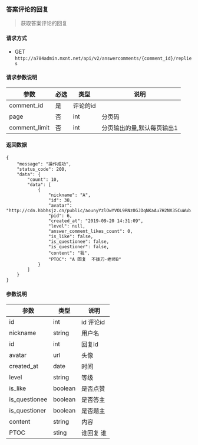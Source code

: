 ### 答案评论的回复

> 获取答案评论的回复

#### 请求方式

* GET `http://a784admin.mxnt.net/api/v2/answercomments/{comment_id}/replies`

#### 请求参数说明

| 参数 | 必选 | 类型 | 说明  |
| ---  | ---  | ---- | ----- |
|comment_id| 是 | 评论的id| 
| page | 否 | int  |  分页码|
|  comment_limit| 否 | int  |  分页输出的量,默认每页输出1|

#### 返回数据

``` 
{
    "message": "操作成功",
    "status_code": 200,
    "data": {
        "count": 10,
        "data": [
            {
                "nickname": "A",
                "id": 38,
                "avatar": "http://cdn.hbbhsjz.cn/public/aounyYzlOwYVOL9RNz0GJDqNKaAu7H2NX35CuWub.png",
                "pid": 6,
                "created_at": "2019-09-20 14:31:09",
                "level": null,
                "answer_comment_likes_count": 0,
                "is_like": false,
                "is_questionee": false,
                "is_questioner": false,
                "content": "我",
                "PTOC": "A 回复  不拨刀-老师B"
            }
        ]
    }
}
```

#### 参数说明 

| 参数       | 类型 | 说明  |
| ---        | ---  | ---   |
|id| int| id 评论id|
|nickname| string | 用户名| 
|id|  int | 回复id |
|avatar|  url | 头像|
|created_at|  date | 时间|
|level| string | 等级 |
|is_like|  boolean| 是否点赞|
|is_questionee|  boolean | 是否答主|
|is_questioner| boolean | 是否题主|
|content|  string |  内容 |
|PTOC| sting | 谁回复 谁|
